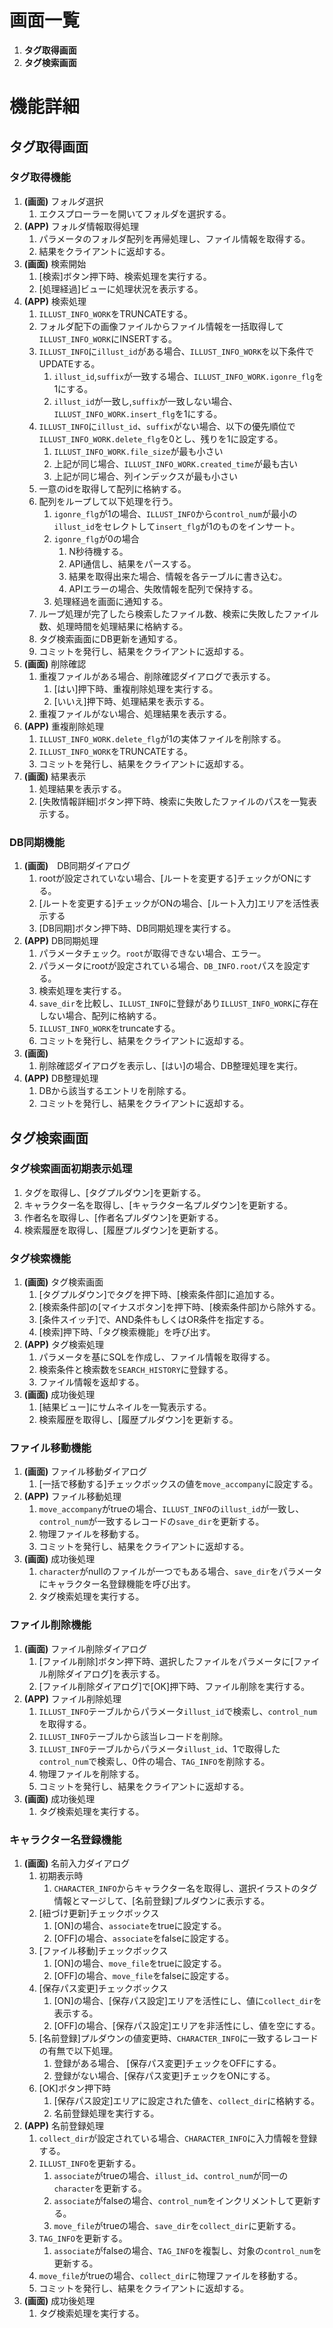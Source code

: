 # 画面一覧

1. **タグ取得画面**
2. **タグ検索画面**

# 機能詳細

## タグ取得画面

### タグ取得機能
1. **(画面)** フォルダ選択
   1. エクスプローラーを開いてフォルダを選択する。
2. **(APP)** フォルダ情報取得処理
   1. パラメータのフォルダ配列を再帰処理し、ファイル情報を取得する。
   2. 結果をクライアントに返却する。
3. **(画面)** 検索開始
   1. [検索]ボタン押下時、検索処理を実行する。
   2. [処理経過]ビューに処理状況を表示する。
4. **(APP)** 検索処理
   1. `ILLUST_INFO_WORK`をTRUNCATEする。
   2. フォルダ配下の画像ファイルからファイル情報を一括取得して`ILLUST_INFO_WORK`にINSERTする。
   3. `ILLUST_INFO`に`illust_id`がある場合、`ILLUST_INFO_WORK`を以下条件でUPDATEする。
      1. `illust_id`,`suffix`が一致する場合、`ILLUST_INFO_WORK.igonre_flg`を1にする。
      2. `illust_id`が一致し,`suffix`が一致しない場合、`ILLUST_INFO_WORK.insert_flg`を1にする。
   4. `ILLUST_INFO`に`illust_id`、`suffix`がない場合、以下の優先順位で`ILLUST_INFO_WORK.delete_flg`を0とし、残りを1に設定する。
      1. `ILLUST_INFO_WORK.file_size`が最も小さい
      2. 上記が同じ場合、`ILLUST_INFO_WORK.created_time`が最も古い
      3. 上記が同じ場合、列インデックスが最も小さい
   5. 一意のidを取得して配列に格納する。
   6. 配列をループして以下処理を行う。
      1. `igonre_flg`が1の場合、`ILLUST_INFO`から`control_num`が最小の`illust_id`をセレクトして`insert_flg`が1のものをインサート。
      2. `igonre_flg`が0の場合
         1. N秒待機する。
         2. API通信し、結果をパースする。
         3. 結果を取得出来た場合、情報を各テーブルに書き込む。
         4. APIエラーの場合、失敗情報を配列で保持する。
      3. 処理経過を画面に通知する。
   7. ループ処理が完了したら検索したファイル数、検索に失敗したファイル数、処理時間を処理結果に格納する。
   8. タグ検索画面にDB更新を通知する。
   9. コミットを発行し、結果をクライアントに返却する。
5. **(画面)** 削除確認
   1. 重複ファイルがある場合、削除確認ダイアログで表示する。
      1. [はい]押下時、重複削除処理を実行する。
      2. [いいえ]押下時、処理結果を表示する。
   2. 重複ファイルがない場合、処理結果を表示する。
6. **(APP)** 重複削除処理
   1. `ILLUST_INFO_WORK.delete_flg`が1の実体ファイルを削除する。
   2. `ILLUST_INFO_WORK`をTRUNCATEする。
   3. コミットを発行し、結果をクライアントに返却する。
7. **(画面)** 結果表示
   1. 処理結果を表示する。
   2. [失敗情報詳細]ボタン押下時、検索に失敗したファイルのパスを一覧表示する。


### DB同期機能
1. **(画面)**　DB同期ダイアログ
   1. rootが設定されていない場合、[ルートを変更する]チェックがONにする。
   2. [ルートを変更する]チェックがONの場合、[ルート入力]エリアを活性表示する
   3. [DB同期]ボタン押下時、DB同期処理を実行する。
2. **(APP)** DB同期処理
   1. パラメータチェック。`root`が取得できない場合、エラー。
   2. パラメータにrootが設定されている場合、`DB_INFO.root`パスを設定する。
   3. 検索処理を実行する。
   4. `save_dir`を比較し、`ILLUST_INFO`に登録があり`ILLUST_INFO_WORK`に存在しない場合、配列に格納する。
   5. `ILLUST_INFO_WORK`をtruncateする。
   6. コミットを発行し、結果をクライアントに返却する。
3. **(画面)**
   1. 削除確認ダイアログを表示し、[はい]の場合、DB整理処理を実行。
4. **(APP)** DB整理処理
   1. DBから該当するエントリを削除する。
   2. コミットを発行し、結果をクライアントに返却する。

<!-------------------------------------------------------------------------->
## タグ検索画面

### タグ検索画面初期表示処理
1. タグを取得し、[タグプルダウン]を更新する。
2. キャラクター名を取得し、[キャラクター名プルダウン]を更新する。
3. 作者名を取得し、[作者名プルダウン]を更新する。
4. 検索履歴を取得し、[履歴プルダウン]を更新する。


### タグ検索機能
1. **(画面)** タグ検索画面
   1. [タグプルダウン]でタグを押下時、[検索条件部]に追加する。
   2. [検索条件部]の[マイナスボタン]を押下時、[検索条件部]から除外する。
   3. [条件スイッチ]で、AND条件もしくはOR条件を指定する。
   4. [検索]押下時、「タグ検索機能」を呼び出す。
2. **(APP)** タグ検索処理
   1. パラメータを基にSQLを作成し、ファイル情報を取得する。
   2. 検索条件と検索数を`SEARCH_HISTORY`に登録する。
   3. ファイル情報を返却する。
3. **(画面)** 成功後処理
   1. [結果ビュー]にサムネイルを一覧表示する。
   2. 検索履歴を取得し、[履歴プルダウン]を更新する。


### ファイル移動機能
1. **(画面)** ファイル移動ダイアログ
   1. [一括で移動する]チェックボックスの値を`move_accompany`に設定する。
2. **(APP)** ファイル移動処理
   1. `move_accompany`がtrueの場合、`ILLUST_INFO`の`illust_id`が一致し、`control_num`が一致するレコードの`save_dir`を更新する。
   2. 物理ファイルを移動する。
   3. コミットを発行し、結果をクライアントに返却する。
3. **(画面)** 成功後処理
   1. `character`がnullのファイルが一つでもある場合、`save_dir`をパラメータにキャラクター名登録機能を呼び出す。
   2. タグ検索処理を実行する。


### ファイル削除機能
1. **(画面)** ファイル削除ダイアログ
   1. [ファイル削除]ボタン押下時、選択したファイルをパラメータに[ファイル削除ダイアログ]を表示する。
   2. [ファイル削除ダイアログ]で[OK]押下時、ファイル削除を実行する。
2. **(APP)** ファイル削除処理
   1. `ILLUST_INFO`テーブルからパラメータ`illust_id`で検索し、`control_num`を取得する。
   2. `ILLUST_INFO`テーブルから該当レコードを削除。
   3. `ILLUST_INFO`テーブルからパラメータ`illust_id`、1で取得した`control_num`で検索し、0件の場合、`TAG_INFO`を削除する。
   4. 物理ファイルを削除する。
   5. コミットを発行し、結果をクライアントに返却する。
3. **(画面)** 成功後処理
   1. タグ検索処理を実行する。


### キャラクター名登録機能
1. **(画面)** 名前入力ダイアログ
   1. 初期表示時
      1. `CHARACTER_INFO`からキャラクター名を取得し、選択イラストのタグ情報とマージして、[名前登録]プルダウンに表示する。
   2. [紐づけ更新]チェックボックス
      1. [ON]の場合、`associate`をtrueに設定する。
      2. [OFF]の場合、`associate`をfalseに設定する。
   3. [ファイル移動]チェックボックス
      1. [ON]の場合、`move_file`をtrueに設定する。
      2. [OFF]の場合、`move_file`をfalseに設定する。
   4. [保存パス変更]チェックボックス
      1. [ON]の場合、[保存パス設定]エリアを活性にし、値に`collect_dir`を表示する。
      2. [OFF]の場合、[保存パス設定]エリアを非活性にし、値を空にする。
   5. [名前登録]プルダウンの値変更時、`CHARACTER_INFO`に一致するレコードの有無で以下処理。
      1. 登録がある場合、 [保存パス変更]チェックをOFFにする。
      2. 登録がない場合、[保存パス変更]チェックをONにする。
   6. [OK]ボタン押下時
      1. [保存パス設定]エリアに設定された値を、`collect_dir`に格納する。
      2. 名前登録処理を実行する。
2. **(APP)** 名前登録処理
   1. `collect_dir`が設定されている場合、`CHARACTER_INFO`に入力情報を登録する。
   2. `ILLUST_INFO`を更新する。
      1. `associate`がtrueの場合、`illust_id`、`control_num`が同一の`character`を更新する。
      2. `associate`がfalseの場合、`control_num`をインクリメントして更新する。
      3. `move_file`がtrueの場合、`save_dir`を`collect_dir`に更新する。 
   3. `TAG_INFO`を更新する。
      1. `associate`がfalseの場合、`TAG_INFO`を複製し、対象の`control_num`を更新する。
   4. `move_file`がtrueの場合、`collect_dir`に物理ファイルを移動する。
   5. コミットを発行し、結果をクライアントに返却する。
3. **(画面)** 成功後処理
   1. タグ検索処理を実行する。